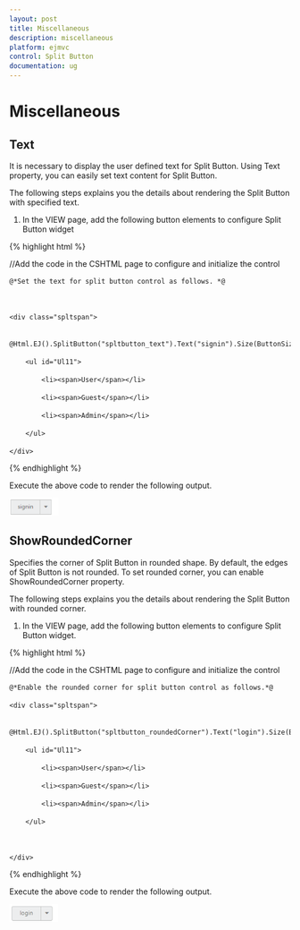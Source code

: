 ```yaml
---
layout: post
title: Miscellaneous
description: miscellaneous
platform: ejmvc
control: Split Button
documentation: ug
---
```


# Miscellaneous

## Text

It is necessary to display the user defined text for Split Button. Using Text property, you can easily set text content for Split Button.

The following steps explains you the details about rendering the Split Button with specified text.

1. In the VIEW page, add the following button elements to configure Split Button widget




{% highlight html %}

//Add the code in the CSHTML page to configure and initialize the control



    @*Set the text for split button control as follows. *@



    <div class="spltspan">

        @Html.EJ().SplitButton("spltbutton_text").Text("signin").Size(ButtonSize.Small).TargetID("Ul11")

        <ul id="Ul11">

            <li><span>User</span></li>

            <li><span>Guest</span></li>

            <li><span>Admin</span></li>

        </ul>

    </div>

{% endhighlight %}


Execute the above code to render the following output.

![](Miscellaneous_images/Miscellaneous_img1.png)



## ShowRoundedCorner

Specifies the corner of Split Button in rounded shape. By default, the edges of Split Button is not rounded. To set rounded corner, you can enable ShowRoundedCorner property.

The following steps explains you the details about rendering the Split Button with rounded corner.

1. In the VIEW page, add the following button elements to configure Split Button widget.




{% highlight html %}

//Add the code in the CSHTML page to configure and initialize the control



    @*Enable the rounded corner for split button control as follows.*@

    <div class="spltspan">

        @Html.EJ().SplitButton("spltbutton_roundedCorner").Text("login").Size(ButtonSize.Small).ShowRoundedCorner(true).TargetID("Ul11")

        <ul id="Ul11">

            <li><span>User</span></li>

            <li><span>Guest</span></li>

            <li><span>Admin</span></li>

        </ul>



    </div>

{% endhighlight %}



Execute the above code to render the following output.

![](Miscellaneous_images/Miscellaneous_img2.png)





